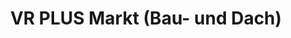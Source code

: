 ---
title: "VR PLUS Markt (Bau- und Dach)"
url: /osterburg-altmark/vr-plus-markt-bau-und-dach/
shop: Allgemein
---